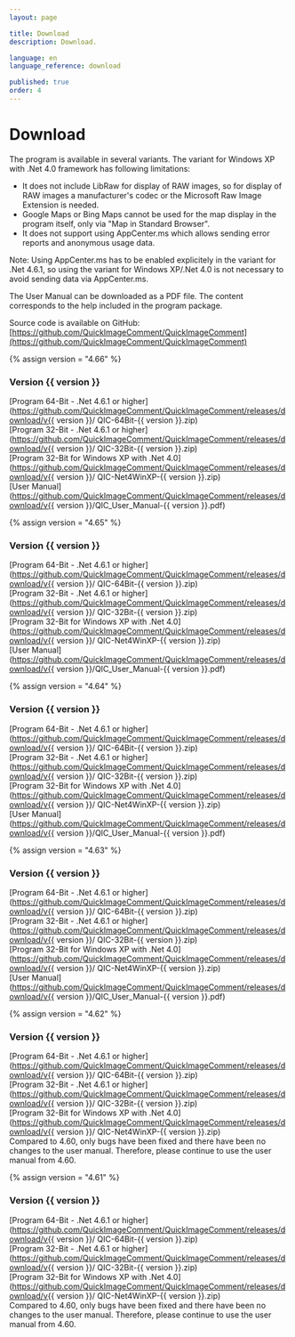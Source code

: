 ```yaml
---
layout: page

title: Download
description: Download.

language: en
language_reference: download

published: true
order: 4
---
```


# Download

The program is available in several variants. The variant for Windows XP with .Net 4.0 framework has following limitations:

* It does not include LibRaw for display of RAW images, so for display of RAW images a manufacturer's codec or the Microsoft Raw Image Extension is needed.
* Google Maps or Bing Maps cannot be used for the map display in the program itself, only via "Map in Standard Browser".
* It does not support using AppCenter.ms which allows sending error reports and anonymous usage data.

Note: Using AppCenter.ms has to be enabled explicitely in the variant for .Net 4.6.1, so using the variant for Windows XP/.Net 4.0 is not necessary to avoid sending data via AppCenter.ms.

The User Manual can be downloaded as a PDF file. The content corresponds to the help included in the program package.

Source code is available on GitHub:
[https://github.com/QuickImageComment/QuickImageComment](https://github.com/QuickImageComment/QuickImageComment)

{% assign version = "4.66" %}
### Version {{ version }}
[Program 64-Bit - .Net 4.6.1 or higher](https://github.com/QuickImageComment/QuickImageComment/releases/download/v{{ version }}/
QIC-64Bit-{{ version }}.zip)<br>
[Program 32-Bit - .Net 4.6.1 or higher](https://github.com/QuickImageComment/QuickImageComment/releases/download/v{{ version }}/
QIC-32Bit-{{ version }}.zip)<br>
[Program 32-Bit for Windows XP with .Net 4.0](https://github.com/QuickImageComment/QuickImageComment/releases/download/v{{ version }}/
QIC-Net4WinXP-{{ version }}.zip)<br>
[User Manual](https://github.com/QuickImageComment/QuickImageComment/releases/download/v{{ version }}/QIC_User_Manual-{{ version }}.pdf)

{% assign version = "4.65" %}
### Version {{ version }}
[Program 64-Bit - .Net 4.6.1 or higher](https://github.com/QuickImageComment/QuickImageComment/releases/download/v{{ version }}/
QIC-64Bit-{{ version }}.zip)<br>
[Program 32-Bit - .Net 4.6.1 or higher](https://github.com/QuickImageComment/QuickImageComment/releases/download/v{{ version }}/
QIC-32Bit-{{ version }}.zip)<br>
[Program 32-Bit for Windows XP with .Net 4.0](https://github.com/QuickImageComment/QuickImageComment/releases/download/v{{ version }}/
QIC-Net4WinXP-{{ version }}.zip)<br>
[User Manual](https://github.com/QuickImageComment/QuickImageComment/releases/download/v{{ version }}/QIC_User_Manual-{{ version }}.pdf)

{% assign version = "4.64" %}
### Version {{ version }}
[Program 64-Bit - .Net 4.6.1 or higher](https://github.com/QuickImageComment/QuickImageComment/releases/download/v{{ version }}/
QIC-64Bit-{{ version }}.zip)<br>
[Program 32-Bit - .Net 4.6.1 or higher](https://github.com/QuickImageComment/QuickImageComment/releases/download/v{{ version }}/
QIC-32Bit-{{ version }}.zip)<br>
[Program 32-Bit for Windows XP with .Net 4.0](https://github.com/QuickImageComment/QuickImageComment/releases/download/v{{ version }}/
QIC-Net4WinXP-{{ version }}.zip)<br>
[User Manual](https://github.com/QuickImageComment/QuickImageComment/releases/download/v{{ version }}/QIC_User_Manual-{{ version }}.pdf)

{% assign version = "4.63" %}
### Version {{ version }}
[Program 64-Bit - .Net 4.6.1 or higher](https://github.com/QuickImageComment/QuickImageComment/releases/download/v{{ version }}/
QIC-64Bit-{{ version }}.zip)<br>
[Program 32-Bit - .Net 4.6.1 or higher](https://github.com/QuickImageComment/QuickImageComment/releases/download/v{{ version }}/
QIC-32Bit-{{ version }}.zip)<br>
[Program 32-Bit for Windows XP with .Net 4.0](https://github.com/QuickImageComment/QuickImageComment/releases/download/v{{ version }}/
QIC-Net4WinXP-{{ version }}.zip)<br>
[User Manual](https://github.com/QuickImageComment/QuickImageComment/releases/download/v{{ version }}/QIC_User_Manual-{{ version }}.pdf)

{% assign version = "4.62" %}
### Version {{ version }}
[Program 64-Bit - .Net 4.6.1 or higher](https://github.com/QuickImageComment/QuickImageComment/releases/download/v{{ version }}/
QIC-64Bit-{{ version }}.zip)<br>
[Program 32-Bit - .Net 4.6.1 or higher](https://github.com/QuickImageComment/QuickImageComment/releases/download/v{{ version }}/
QIC-32Bit-{{ version }}.zip)<br>
[Program 32-Bit for Windows XP with .Net 4.0](https://github.com/QuickImageComment/QuickImageComment/releases/download/v{{ version }}/
QIC-Net4WinXP-{{ version }}.zip)<br>
Compared to 4.60, only bugs have been fixed and there have been no changes to the user manual. Therefore, please continue to use the user manual from 4.60.

{% assign version = "4.61" %}
### Version {{ version }}
[Program 64-Bit - .Net 4.6.1 or higher](https://github.com/QuickImageComment/QuickImageComment/releases/download/v{{ version }}/
QIC-64Bit-{{ version }}.zip)<br>
[Program 32-Bit - .Net 4.6.1 or higher](https://github.com/QuickImageComment/QuickImageComment/releases/download/v{{ version }}/
QIC-32Bit-{{ version }}.zip)<br>
[Program 32-Bit for Windows XP with .Net 4.0](https://github.com/QuickImageComment/QuickImageComment/releases/download/v{{ version }}/
QIC-Net4WinXP-{{ version }}.zip)<br>
Compared to 4.60, only bugs have been fixed and there have been no changes to the user manual. Therefore, please continue to use the user manual from 4.60.
